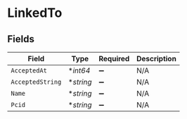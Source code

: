 # LinkedTo


## Fields

| Field              | Type               | Required           | Description        |
| ------------------ | ------------------ | ------------------ | ------------------ |
| `AcceptedAt`       | **int64*           | :heavy_minus_sign: | N/A                |
| `AcceptedString`   | **string*          | :heavy_minus_sign: | N/A                |
| `Name`             | **string*          | :heavy_minus_sign: | N/A                |
| `Pcid`             | **string*          | :heavy_minus_sign: | N/A                |